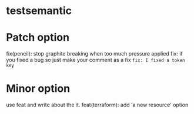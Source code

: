 # testsemantic
# Patch option 
fix(pencil): stop graphite breaking when too much pressure applied
fix: if you fixed a bug so just make your comment as a fix `fix: I fixed a token key`

# Minor option 
use feat and write about the it.
feat(terraform): add 'a new resource' option